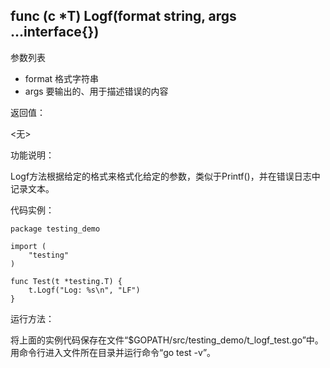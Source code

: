 ## func (c *T) Logf(format string, args ...interface{})

参数列表

- format 格式字符串
- args 要输出的、用于描述错误的内容

返回值：

  <无>

功能说明：

Logf方法根据给定的格式来格式化给定的参数，类似于Printf()，并在错误日志中记录文本。

代码实例：

	package testing_demo

	import (
		"testing"
	)

	func Test(t *testing.T) {
		t.Logf("Log: %s\n", "LF")
	}

运行方法：

将上面的实例代码保存在文件“$GOPATH/src/testing_demo/t_logf_test.go”中。用命令行进入文件所在目录并运行命令“go test -v”。
